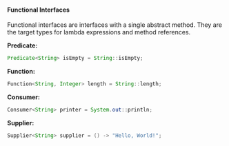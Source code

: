 #### Functional Interfaces

Functional interfaces are interfaces with a single abstract method. They are the target types for lambda expressions and method references.

**Predicate:**

```java
Predicate<String> isEmpty = String::isEmpty;
```

**Function:**

```java
Function<String, Integer> length = String::length;
```

**Consumer:**

```java
Consumer<String> printer = System.out::println;
```

**Supplier:**

```java
Supplier<String> supplier = () -> "Hello, World!";
```
